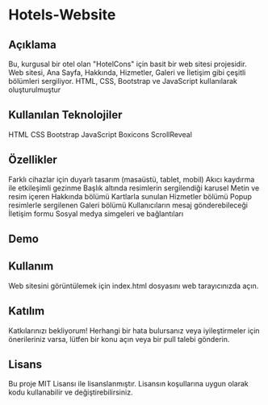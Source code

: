 # Hotels-Website

## Açıklama
Bu, kurgusal bir otel olan "HotelCons" için basit bir web sitesi projesidir. Web sitesi, Ana Sayfa, Hakkında, Hizmetler, Galeri ve İletişim gibi çeşitli bölümleri sergiliyor. HTML, CSS, Bootstrap ve JavaScript kullanılarak oluşturulmuştur

## Kullanılan Teknolojiler
HTML
CSS
Bootstrap
JavaScript
Boxicons
ScrollReveal

## Özellikler
Farklı cihazlar için duyarlı tasarım (masaüstü, tablet, mobil)
Akıcı kaydırma ile etkileşimli gezinme
Başlık altında resimlerin sergilendiği karusel
Metin ve resim içeren Hakkında bölümü
Kartlarla sunulan Hizmetler bölümü
Popup resimlerle sergilenen Galeri bölümü
Kullanıcıların mesaj gönderebileceği İletişim formu
Sosyal medya simgeleri ve bağlantıları

## Demo


## Kullanım
Web sitesini görüntülemek için index.html dosyasını web tarayıcınızda açın.

## Katılım
Katkılarınızı bekliyorum! Herhangi bir hata bulursanız veya iyileştirmeler için önerileriniz varsa, lütfen bir konu açın veya bir pull talebi gönderin.

## Lisans
Bu proje MIT Lisansı ile lisanslanmıştır. Lisansın koşullarına uygun olarak kodu kullanabilir ve değiştirebilirsiniz.

